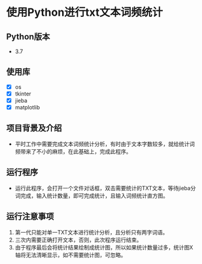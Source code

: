 <!--
 * @Author: chang_an
 * @Date: 2019-12-19 16:30:14
 * @LastEditors  : chang_an
 * @LastEditTime : 2019-12-19 16:35:16
 * @FilePath: \textf:\桌面\word_frequency_statistics.py\README.md
 -->

# 使用Python进行txt文本词频统计

## Python版本

+ 3.7

## 使用库

+ [x] os
+ [x] tkinter
+ [x] jieba
+ [x] matplotlib

## 项目背景及介绍

+ 平时工作中需要完成文本词频统计分析，有时由于文本字数较多，就给统计词频带来了不小的麻烦，在此基础上，完成此程序。

## 运行程序

+ 运行此程序，会打开一个文件对话框，双击需要统计的TXT文本，等待jieba分词完成，输入统计数量，即可完成统计，且输入词频统计直方图。

## 运行注意事项

1. 第一代只能对单一TXT文本进行统计分析，且分析只有两字词语。
2. 三次内需要正确打开文本，否则，此次程序运行结束。
3. 由于程序最后会将统计结果绘制成统计图，所以如果统计数量过多，统计图X轴将无法清晰显示，如不需要统计图，可忽略。

